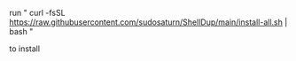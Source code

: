
run
"
curl -fsSL https://raw.githubusercontent.com/sudosaturn/ShellDup/main/install-all.sh | bash
"

to install
